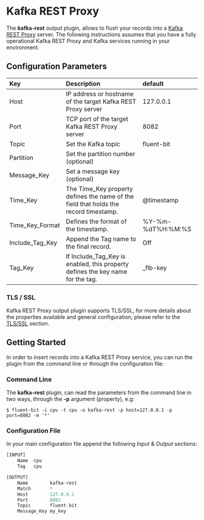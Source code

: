 # Kafka REST Proxy

The **kafka-rest** output plugin, allows to flush your records into a [Kafka REST Proxy](http://docs.confluent.io/current/kafka-rest/docs/index.html) server. The following instructions assumes that you have a fully operational Kafka REST Proxy and Kafka services running in your environment.

## Configuration Parameters

| Key | Description | default |
| :--- | :--- | :--- |
| Host | IP address or hostname of the target Kafka REST Proxy server | 127.0.0.1 |
| Port | TCP port of the target Kafka REST Proxy server | 8082 |
| Topic | Set the Kafka topic | fluent-bit |
| Partition | Set the partition number \(optional\) |  |
| Message\_Key | Set a message key \(optional\) |  |
| Time\_Key | The Time\_Key property defines the name of the field that holds the record timestamp. | @timestamp |
| Time\_Key\_Format | Defines the format of the timestamp. | %Y-%m-%dT%H:%M:%S |
| Include\_Tag\_Key | Append the Tag name to the final record. | Off |
| Tag\_Key | If Include\_Tag\_Key is enabled, this property defines the key name for the tag. | \_flb-key |

### TLS / SSL

Kafka REST Proxy output plugin supports TLS/SSL, for more details about the properties available and general configuration, please refer to the [TLS/SSL](tcp-and-tls.md) section.

## Getting Started

In order to insert records into a Kafka REST Proxy service, you can run the plugin from the command line or through the configuration file:

### Command Line

The **kafka-rest** plugin, can read the parameters from the command line in two ways, through the **-p** argument \(property\), e.g:

```text
$ fluent-bit -i cpu -t cpu -o kafka-rest -p host=127.0.0.1 -p port=8082 -m '*'
```

### Configuration File

In your main configuration file append the following _Input_ & _Output_ sections:

```python
[INPUT]
    Name  cpu
    Tag   cpu

[OUTPUT]
    Name        kafka-rest
    Match       *
    Host        127.0.0.1
    Port        8082
    Topic       fluent-bit
    Message_Key my_key
```

